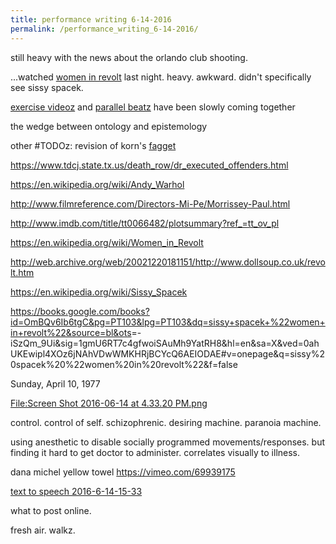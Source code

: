 ```yaml
---
title: performance writing 6-14-2016
permalink: /performance_writing_6-14-2016/
---
```


still heavy with the news about the orlando club shooting.

...watched [women in revolt](/women_in_revolt "wikilink") last night. heavy. awkward. didn't specifically see sissy spacek.

[exercise videoz](/exercise_videoz "wikilink") and [parallel beatz](/parallel_beatz "wikilink") have been slowly coming together

the wedge between ontology and epistemology

other \#TODOz: revision of korn's [fagget](/fagget "wikilink")

<https://www.tdcj.state.tx.us/death_row/dr_executed_offenders.html>

<https://en.wikipedia.org/wiki/Andy_Warhol>

<http://www.filmreference.com/Directors-Mi-Pe/Morrissey-Paul.html>

<http://www.imdb.com/title/tt0066482/plotsummary?ref_=tt_ov_pl>

<https://en.wikipedia.org/wiki/Women_in_Revolt>

<http://web.archive.org/web/20021220181151/http://www.dollsoup.co.uk/revolt.htm>

<https://en.wikipedia.org/wiki/Sissy_Spacek>

<https://books.google.com/books?id=OmBQv6Ib6tgC&pg=PT103&lpg=PT103&dq=sissy+spacek+%22women+in+revolt%22&source=bl&ots>=-iSzQm_9Ui&sig=1gmU6RT7c4gfwoiSAuMh9YatRH8&hl=en&sa=X&ved=0ahUKEwipl4XOz6jNAhVDwWMKHRjBCYcQ6AEIODAE\#v=onepage&q=sissy%20spacek%20%22women%20in%20revolt%22&f=false

Sunday, April 10, 1977

[<File:Screen> Shot 2016-06-14 at 4.33.20 PM.png](/File:Screen_Shot_2016-06-14_at_4.33.20_PM.png "wikilink")

control. control of self. schizophrenic. desiring machine. paranoia machine.

using anesthetic to disable socially programmed movements/responses. but finding it hard to get doctor to administer. correlates visually to illness.

dana michel yellow towel <https://vimeo.com/69939175>

[text to speech 2016-6-14-15-33](/text_to_speech_2016-6-14-15-33 "wikilink")

what to post online.

fresh air. walkz.
